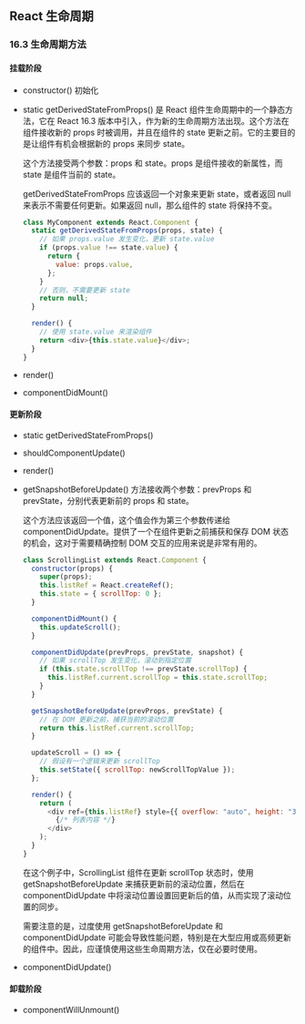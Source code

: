 ## React 生命周期

### 16.3 生命周期方法

#### 挂载阶段

- constructor() 初始化
- static getDerivedStateFromProps() 是 React 组件生命周期中的一个静态方法，它在 React 16.3 版本中引入，作为新的生命周期方法出现。这个方法在组件接收新的 props 时被调用，并且在组件的 state 更新之前。它的主要目的是让组件有机会根据新的 props 来同步 state。

  这个方法接受两个参数：props 和 state。props 是组件接收的新属性，而 state 是组件当前的 state。

  getDerivedStateFromProps 应该返回一个对象来更新 state，或者返回 null 来表示不需要任何更新。如果返回 null，那么组件的 state 将保持不变。

  ```js
  class MyComponent extends React.Component {
    static getDerivedStateFromProps(props, state) {
      // 如果 props.value 发生变化，更新 state.value
      if (props.value !== state.value) {
        return {
          value: props.value,
        };
      }
      // 否则，不需要更新 state
      return null;
    }

    render() {
      // 使用 state.value 来渲染组件
      return <div>{this.state.value}</div>;
    }
  }
  ```

- render()
- componentDidMount()

#### 更新阶段

- static getDerivedStateFromProps()
- shouldComponentUpdate()
- render()
- getSnapshotBeforeUpdate() 方法接收两个参数：prevProps 和 prevState，分别代表更新前的 props 和 state。

  这个方法应该返回一个值，这个值会作为第三个参数传递给 componentDidUpdate。提供了一个在组件更新之前捕获和保存 DOM 状态的机会，这对于需要精确控制 DOM 交互的应用来说是非常有用的。

  ```js
  class ScrollingList extends React.Component {
    constructor(props) {
      super(props);
      this.listRef = React.createRef();
      this.state = { scrollTop: 0 };
    }

    componentDidMount() {
      this.updateScroll();
    }

    componentDidUpdate(prevProps, prevState, snapshot) {
      // 如果 scrollTop 发生变化，滚动到指定位置
      if (this.state.scrollTop !== prevState.scrollTop) {
        this.listRef.current.scrollTop = this.state.scrollTop;
      }
    }

    getSnapshotBeforeUpdate(prevProps, prevState) {
      // 在 DOM 更新之前，捕获当前的滚动位置
      return this.listRef.current.scrollTop;
    }

    updateScroll = () => {
      // 假设有一个逻辑来更新 scrollTop
      this.setState({ scrollTop: newScrollTopValue });
    };

    render() {
      return (
        <div ref={this.listRef} style={{ overflow: "auto", height: "300px" }}>
          {/* 列表内容 */}
        </div>
      );
    }
  }
  ```

  在这个例子中，ScrollingList 组件在更新 scrollTop 状态时，使用 getSnapshotBeforeUpdate 来捕获更新前的滚动位置，然后在 componentDidUpdate 中将滚动位置设置回更新后的值，从而实现了滚动位置的同步。

  需要注意的是，过度使用 getSnapshotBeforeUpdate 和 componentDidUpdate 可能会导致性能问题，特别是在大型应用或高频更新的组件中。因此，应谨慎使用这些生命周期方法，仅在必要时使用。

- componentDidUpdate()

#### 卸载阶段

- componentWillUnmount()
